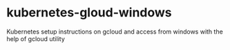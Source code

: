 # kubernetes-gloud-windows
Kubernetes setup instructions on gcloud and access from windows with the help of gcloud utility
